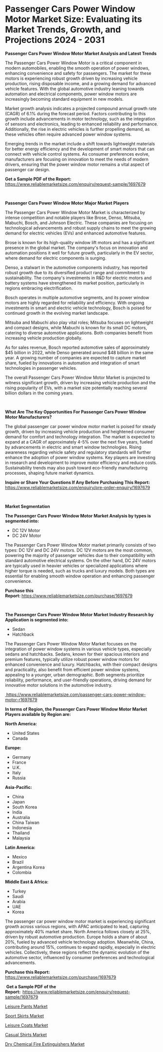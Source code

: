 <p><h1>Passenger Cars Power Window Motor Market Size: Evaluating its Market Trends, Growth, and Projections 2024 - 2031</h1></p><p><strong>Passenger Cars Power Window Motor Market Analysis and Latest Trends</strong></p>
<p><p>The Passenger Cars Power Window Motor is a critical component in modern automobiles, enabling the smooth operation of power windows, enhancing convenience and safety for passengers. The market for these motors is experiencing robust growth driven by increasing vehicle production, rising disposable income, and a growing demand for advanced vehicle features. With the global automotive industry leaning towards automation and electrical components, power window motors are increasingly becoming standard equipment in new models.</p><p>Market growth analysis indicates a projected compound annual growth rate (CAGR) of 6.1% during the forecast period. Factors contributing to this growth include advancements in motor technology, such as the integration of sensors and electronics, leading to enhanced reliability and performance. Additionally, the rise in electric vehicles is further propelling demand, as these vehicles often require advanced power window systems. </p><p>Emerging trends in the market include a shift towards lightweight materials for better energy efficiency and the development of smart motors that can connect with vehicle control systems. As consumer preferences evolve, manufacturers are focusing on innovation to meet the needs of modern drivers, ensuring that the power window motor remains a vital aspect of passenger car design.</p></p>
<p><strong>Get a Sample PDF of the Report:&nbsp;</strong> <a href="https://www.reliablemarketsize.com/enquiry/request-sample/1697679?utm_campaign=1872&utm_medium=2&utm_source=Github&utm_content=ia&utm_term=12122024&utm_id=passenger-cars-power-window-motor">https://www.reliablemarketsize.com/enquiry/request-sample/1697679</a></p>
<p>&nbsp;</p>
<p><strong>Passenger Cars Power Window Motor Major Market Players</strong></p>
<p><p>The Passenger Cars Power Window Motor Market is characterized by intense competition and notable players like Brose, Denso, Mitsuba, Mabuchi, Bosch, and Johnson Electric. These companies are focusing on technological advancements and robust supply chains to meet the growing demand for electric vehicles (EVs) and enhanced automotive features.</p><p>Brose is known for its high-quality window lift motors and has a significant presence in the global market. The company's focus on innovation and automation positions it well for future growth, particularly in the EV sector, where demand for electric components is surging.</p><p>Denso, a stalwart in the automotive components industry, has reported robust growth due to its diversified product range and commitment to sustainability. The company's investments in R&D for electric motors and battery systems have strengthened its market position, particularly in regions embracing electrification.</p><p>Bosch operates in multiple automotive segments, and its power window motors are highly regarded for reliability and efficiency. With ongoing investments in smart and electric vehicle technology, Bosch is poised for continued growth in the evolving market landscape.</p><p>Mitsuba and Mabuchi also play vital roles; Mitsuba focuses on lightweight and compact designs, while Mabuchi is known for its small DC motors, catering to diverse automotive applications. Both companies benefit from increasing vehicle production globally.</p><p>As for sales revenue, Bosch reported automotive sales of approximately $45 billion in 2022, while Denso generated around $48 billion in the same year. A growing number of companies are expected to capture market share, fueled by innovations in automation and integration of smart technologies in passenger vehicles.</p><p>The overall Passenger Cars Power Window Motor Market is projected to witness significant growth, driven by increasing vehicle production and the rising popularity of EVs, with a market size potentially reaching several billion dollars in the coming years.</p></p>
<p>&nbsp;</p>
<p><strong>What Are The Key Opportunities For Passenger Cars Power Window Motor Manufacturers?</strong></p>
<p><p>The global passenger car power window motor market is poised for steady growth, driven by increasing vehicle production and heightened consumer demand for comfort and technology integration. The market is expected to expand at a CAGR of approximately 4-5% over the next five years, fueled by advancements in electric and smart window technologies. Rising awareness regarding vehicle safety and regulatory standards will further enhance the adoption of power window systems. Key players are investing in research and development to improve motor efficiency and reduce costs. Sustainability trends may also push toward eco-friendly manufacturing processes, shaping future market dynamics.</p></p>
<p><strong>Inquire or Share Your Questions If Any Before Purchasing This Report:</strong> <a href="https://www.reliablemarketsize.com/enquiry/pre-order-enquiry/1697679?utm_campaign=1872&utm_medium=2&utm_source=Github&utm_content=ia&utm_term=12122024&utm_id=passenger-cars-power-window-motor">https://www.reliablemarketsize.com/enquiry/pre-order-enquiry/1697679</a></p>
<p>&nbsp;</p>
<p><strong>Market Segmentation</strong></p>
<p><strong>The Passenger Cars Power Window Motor Market Analysis by types is segmented into:</strong></p>
<p><ul><li>DC 12V Motor</li><li>DC 24V Motor</li></ul></p>
<p><p>The Passenger Cars Power Window Motor market primarily consists of two types: DC 12V and DC 24V motors. DC 12V motors are the most common, powering the majority of passenger vehicles due to their compatibility with standard automotive electrical systems. On the other hand, DC 24V motors are typically used in heavier vehicles or specialized applications where higher torque is needed, such as trucks and luxury models. Both types are essential for enabling smooth window operation and enhancing passenger convenience.</p></p>
<p><strong>Purchase this Report:&nbsp;</strong><a href="https://www.reliablemarketsize.com/purchase/1697679?utm_campaign=1872&utm_medium=2&utm_source=Github&utm_content=ia&utm_term=12122024&utm_id=passenger-cars-power-window-motor">https://www.reliablemarketsize.com/purchase/1697679</a></p>
<p>&nbsp;</p>
<p><strong>The Passenger Cars Power Window Motor Market Industry Research by Application is segmented into:</strong></p>
<p><ul><li>Sedan</li><li>Hatchback</li></ul></p>
<p><p>The Passenger Cars Power Window Motor Market focuses on the integration of power window systems in various vehicle types, especially sedans and hatchbacks. Sedans, known for their spacious interiors and premium features, typically utilize robust power window motors for enhanced convenience and luxury. Hatchbacks, with their compact designs and practicality, also benefit from efficient power window systems, appealing to a younger, urban demographic. Both segments prioritize reliability, performance, and user-friendly operations, driving demand for innovative motor solutions in the automotive industry.</p></p>
<p><a href="https://www.reliablemarketsize.com/passenger-cars-power-window-motor-r1697679?utm_campaign=1872&utm_medium=2&utm_source=Github&utm_content=ia&utm_term=12122024&utm_id=passenger-cars-power-window-motor">&nbsp;https://www.reliablemarketsize.com/passenger-cars-power-window-motor-r1697679</a></p>
<p><strong>In terms of Region, the Passenger Cars Power Window Motor Market Players available by Region are:</strong></p>
<p>
    <p> <strong> North America: </strong>
        <ul>
            <li>United States</li>
            <li>Canada</li>
        </ul>
        </p> 
    <p> <strong> Europe: </strong>
        <ul>
            <li>Germany</li>
            <li>France</li>
            <li>U.K.</li>
            <li>Italy</li>
            <li>Russia</li>
        </ul>
        </p> 
    <p> <strong> Asia-Pacific: </strong>
        <ul>
            <li>China</li>
            <li>Japan</li>
            <li>South Korea</li>
            <li>India</li>
            <li>Australia</li>
            <li>China Taiwan</li>
            <li>Indonesia</li>
            <li>Thailand</li>
            <li>Malaysia</li>
        </ul>
        </p> 
    <p> <strong> Latin America: </strong>
        <ul>
            <li>Mexico</li>
            <li>Brazil</li>
            <li>Argentina Korea</li>
            <li>Colombia</li>
        </ul>
        </p> 
    <p> <strong> Middle East & Africa: </strong>
        <ul>
            <li>Turkey</li>
            <li>Saudi</li>
            <li>Arabia</li>
            <li>UAE</li>
            <li>Korea</li>
        </ul>
    </p>
    </p>
<p><p>The passenger car power window motor market is experiencing significant growth across various regions, with APAC anticipated to lead, capturing approximately 40% market share. North America follows closely at 25%, driven by robust automotive production. Europe holds a share of about 20%, fueled by advanced vehicle technology adoption. Meanwhile, China, contributing around 15%, continues to expand rapidly, especially in electric vehicles. Collectively, these regions reflect the dynamic evolution of the automotive sector, influenced by consumer preferences and technological advancements.</p></p>
<p><strong>Purchase this Report: </strong><a href="https://www.reliablemarketsize.com/purchase/1697679?utm_campaign=1872&utm_medium=2&utm_source=Github&utm_content=ia&utm_term=12122024&utm_id=passenger-cars-power-window-motor">https://www.reliablemarketsize.com/purchase/1697679</a></p>
<p>&nbsp;<strong>Get a Sample PDF of the Report:&nbsp;&nbsp;</strong><a href="https://www.reliablemarketsize.com/enquiry/request-sample/1697679?utm_campaign=1872&utm_medium=2&utm_source=Github&utm_content=ia&utm_term=12122024&utm_id=passenger-cars-power-window-motor">https://www.reliablemarketsize.com/enquiry/request-sample/1697679</a></p>
<p><strong></strong></p>
<p><p><a href="https://www.linkedin.com/pulse/sus-genius-market-wq1cf?utm_campaign=1872&utm_medium=2&utm_source=Github&utm_content=ia&utm_term=12122024&utm_id=passenger-cars-power-window-motor">Leisure Pants Market</a></p><p><a href="https://www.linkedin.com/pulse/p-factrackr-ho6he?utm_campaign=1872&utm_medium=2&utm_source=Github&utm_content=ia&utm_term=12122024&utm_id=passenger-cars-power-window-motor">Sport Skirts Market</a></p><p><a href="https://www.linkedin.com/pulse/leisure-coats-market-growth-outlook-82cagr-challenges-sales-7dbcc?utm_campaign=1872&utm_medium=2&utm_source=Github&utm_content=ia&utm_term=12122024&utm_id=passenger-cars-power-window-motor">Leisure Coats Market</a></p><p><a href="https://www.linkedin.com/pulse/p-factrackr-ho6he?utm_campaign=1872&utm_medium=2&utm_source=Github&utm_content=ia&utm_term=12122024&utm_id=passenger-cars-power-window-motor">Casual Shirts Market</a></p><p><a href="https://www.linkedin.com/pulse/dry-chemical-fire-extinguishers-industry-analysis-report-market-dabxe?utm_campaign=1872&utm_medium=2&utm_source=Github&utm_content=ia&utm_term=12122024&utm_id=passenger-cars-power-window-motor">Dry Chemical Fire Extinguishers Market</a></p></p>